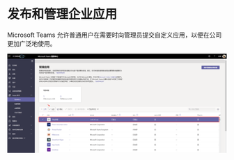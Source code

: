 # 发布和管理企业应用

Microsoft Teams 允许普通用户在需要时向管理员提交自定义应用，以便在公司更加广泛地使用。

![](../.gitbook/assets/tu-pian-%20%28219%29.png)

